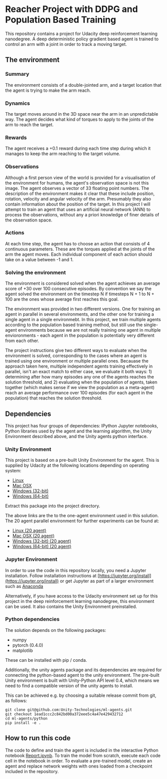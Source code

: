 # Reacher Project with DDPG and Population Based Training

This repository contains a project for Udacity deep reinforcement learning nanodegree. A deep deterministic policy gradient based agent is trained to control an arm with a joint in order to track a moving target.

## The environment

### Summary

The environment consists of a double-jointed arm, and a target location that the agent is trying to make the arm reach.

### Dynamics

The target moves around in the 3D space near the arm in an unpredictable way. The agent decides what kind of torques to apply to the joints of the arm to reach the target.

### Rewards

The agent receives a +0.1 reward during each time step during which it manages to keep the arm reaching to the target volume.

### Observations

Although a first person view of the world is provided for a visualisation of the environment for humans, the agent's observation space is not this image. The agent observes a vector of 33 floating point numbers. The description of the environment makes it clear that these include position, rotation, velocity and angular velocity of the arm. Presumably they also contain information about the position of the target. In this project I will attempt to train an agent that uses an artificial neural network (ANN) to process the observations, without any a priori knowledge of finer details of the observation space.

### Actions

At each time step, the agent has to choose an action that consists of 4 continuous parameters. These are the torques applied at the joints of the arm the agent moves. Each individual component of each action should take on a value between -1 and 1.

### Solving the environment

The environment is considered solved when the agent achieves an average score of +30 over 100 consecutive episodes. By convention we say the agent solved the environment on the timestep N if timesteps N + 1 to N + 100 are the ones whose average first reaches this goal.

The environment was provided in two different versions. One for training an agent in parallel in several environments, and the other one for training a single agent in a single environmebt. In this project, we train multiple agents according to the population based training method, but still use the single-agent environments because we are not really training one agent in multiple envioronments - each agent in the population is potentially very different from each other.

The project instructions give two different ways to evaluate when the environment is solved, corresponding to the cases where an agent is trained using one environment or multiple parallel ones. Becauase the approach taken here, multiple independent agents training effectively in parallel, isn't an exact match to either case, we evaluate it both ways: 1) determining after how many episodes any one of the agents reaches the solution threshold, and 2) evaluating when the population of agents, taken together (which makes sense if we view the population as a meta-agent) reach an average performance over 100 episodes (for each agent in the population) that reaches the solution threshold.

## Dependencies

This project has four groups of dependencies: IPython Jupyter notebooks, Python libraries used by the agent and the learning algorithm, the Unity Environment described above, and the Unity agents python interface.

### Unity Environment

This project is based on a pre-built Unity Environment for the agent. This is supplied by Udacity at the following locations depending on operating system:

- [Linux](https://s3-us-west-1.amazonaws.com/udacity-drlnd/P2/Reacher/one_agent/Reacher_Linux.zip)
- [Mac OSX](https://s3-us-west-1.amazonaws.com/udacity-drlnd/P2/Reacher/one_agent/Reacher.app.zip)
- [Windows (32-bit)](https://s3-us-west-1.amazonaws.com/udacity-drlnd/P2/Reacher/one_agent/Reacher_Windows_x86.zip)
- [Windows (64-bit)](https://s3-us-west-1.amazonaws.com/udacity-drlnd/P2/Reacher/one_agent/Reacher_Windows_x86_64.zip)

Extract this package into the project directory.

The above links are the to the one-agent environment used in this solution. The 20 agent parallel environment for
further experiments can be found at:

- [Linux (20 agent)](https://s3-us-west-1.amazonaws.com/udacity-drlnd/P2/Reacher/Reacher_Linux.zip)
- [Mac OSX (20 agent)](https://s3-us-west-1.amazonaws.com/udacity-drlnd/P2/Reacher/Reacher.app.zip)
- [Windows (32-bit) (20 agent)](https://s3-us-west-1.amazonaws.com/udacity-drlnd/P2/Reacher/Reacher_Windows_x86.zip)
- [Windows (64-bit) (20 agent)](https://s3-us-west-1.amazonaws.com/udacity-drlnd/P2/Reacher/Reacher_Windows_x86_64.zip)

### Jupyter Environment

In order to use the code in this repository locally, you need a Jupyter installation. Follow installation instructions at [https://jupyter.org/install](https://jupyter.org/install) or get Jupyter as part of a larger environment such as [Anaconda](https://www.anaconda.com/)

Alternatively, if you have access to the Udacity environment set up for this project in the deep reinforcement learning nanodegree, this environment can be used. It also contains the Unity Environment preinstalled.

### Python dependencies

The solution depends on the following packages:
 - numpy
 - pytorch (0.4.0)
 - matplotlib

These can be installed with pip / conda.

Additionally, the unity agents package and its dependencies are required for connecting the python-based agent to the unity environment. The pre-built Unity environment is built with Unity-Python API level 0.4, which means we need to find a compatible version of the unity agents to install.

This can be achieved e.g. by choosing a suitable release commit from git, as follows:

```
git clone git@github.com:Unity-Technologies/ml-agents.git
git checkout 1ead1ccc2c842bd00a372eee5c4a47e429432712 
cd ml-agents/python
pip install -e .
```

## How to run this code

The code to define and train the agent is included in the interactive Python notebook [Report.ipynb](Report.ipynb). To train the model from scratch, execute each code cell in the notebook in order. To evaluate a pre-trained model, create an agent and replace network weights with ones loaded from a checkpoint included in the repository.
